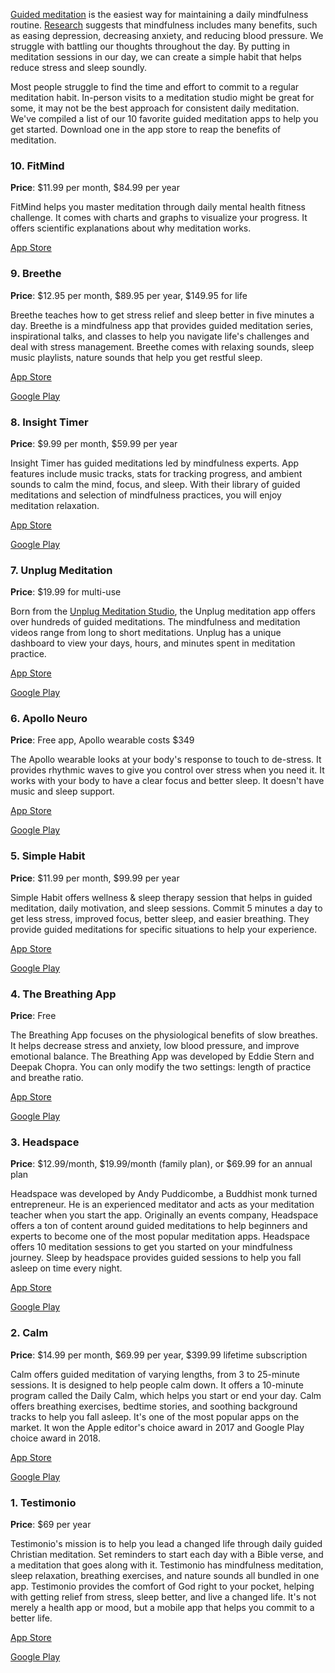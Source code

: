 [Guided meditation](https://testimon.io/christian-meditation) is the easiest way for maintaining a daily mindfulness routine. [Research](https://nccih.nih.gov/health/meditation/overview.htm#hed2) suggests that mindfulness includes many benefits, such as easing depression, decreasing anxiety, and reducing blood pressure. We struggle with battling our thoughts throughout the day. By putting in meditation sessions in our day, we can create a simple habit that helps reduce stress and sleep soundly. 
 
Most people struggle to find the time and effort to commit to a regular meditation habit. In-person visits to a meditation studio might be great for some, it may not be the best approach for consistent daily meditation. We've compiled a list of our 10 favorite guided meditation apps to help you get started. Download one in the app store to reap the benefits of meditation.
 
### 10. FitMind
 
**Price**: $11.99 per month, $84.99 per year
 
FitMind helps you master meditation through daily mental health fitness challenge. It comes with charts and graphs to visualize your progress. It offers scientific explanations about why meditation works. 
 
[App Store](https://apps.apple.com/us/app/fitmind-meditation-training/id1474170096?_branch_match_id=500782961958604484)
 
### 9. Breethe
 
**Price**: $12.95 per month, $89.95 per year, $149.95 for life
 
Breethe teaches how to get stress relief and sleep better in five minutes a day. Breethe is a mindfulness app that provides guided meditation series, inspirational talks, and classes to help you navigate life's challenges and deal with stress management. Breethe comes with relaxing sounds, sleep music playlists, nature sounds that help you get restful sleep. 
 
[App Store](https://itunes.apple.com/app/id920161006?mt=8)

[Google Play](https://play.google.com/store/apps/details?id=com.Meditation.app&hl=en_US)
 
### 8. Insight Timer
 
**Price**: $9.99 per month, $59.99 per year
 
Insight Timer has guided meditations led by mindfulness experts. App features include music tracks, stats for tracking progress, and ambient sounds to calm the mind, focus, and sleep. With their library of guided meditations and selection of mindfulness practices, you will enjoy meditation relaxation.
 
[App Store](https://apps.apple.com/us/app/zen-timer-meditation-timer/id337472899)

[Google Play](https://play.google.com/store/apps/details?id=com.spotlightsix.zentimerlite2)
 
### 7. Unplug Meditation
 
**Price**: $19.99 for multi-use
 
Born from the [Unplug Meditation Studio](https://www.unplug.com/), the Unplug meditation app offers over hundreds of guided meditations. The mindfulness and meditation videos range from long to short meditations. Unplug has a unique dashboard to view your days, hours, and minutes spent in meditation practice. 
 
[App Store](https://apps.apple.com/us/app/unplug-meditation-guided-meditation/id1188080269?ign-mpt=uo%3D2)

[Google Play](https://play.google.com/store/apps/details?id=tv.vhx.unplugmeditation)
 
### 6. Apollo Neuro
 
**Price**: Free app, Apollo wearable costs $349
 
The Apollo wearable looks at your body's response to touch to de-stress. It provides rhythmic waves to give you control over stress when you need it. It works with your body to have a clear focus and better sleep. It doesn't have music and sleep support. 
 
[App Store](https://apps.apple.com/us/app/apollo-neuro/id1457385148)

[Google Play](https://play.google.com/store/apps/details?id=com.apolloneuro)
 
### 5. Simple Habit
 
**Price**: $11.99 per month, $99.99 per year
 
Simple Habit offers wellness & sleep therapy session that helps in guided meditation, daily motivation, and sleep sessions. Commit 5 minutes a day to get less stress, improved focus, better sleep, and easier breathing. They provide guided meditations for specific situations to help your experience.
 
[App Store](https://itunes.apple.com/us/app/simple-habit-meditation/id1093360165?mt=8)

[Google Play](https://play.google.com/store/apps/details?id=com.simplehabit.simplehabitapp)
 
### 4. The Breathing App
 
**Price**: Free
 
The Breathing App focuses on the physiological benefits of slow breathes. It helps decrease stress and anxiety, low blood pressure, and improve emotional balance. The Breathing App was developed by Eddie Stern and Deepak Chopra. You can only modify the two settings: length of practice and breathe ratio.
 
[App Store](https://itunes.apple.com/us/app/the-breathing-app/id1285982210?mt=8)

[Google Play](https://play.google.com/store/apps/details?id=org.ayny.breathingapp&hl=en_US)
 
### 3. Headspace
 
**Price**: $12.99/month, $19.99/month (family plan), or $69.99 for an annual plan 
 
Headspace was developed by Andy Puddicombe, a Buddhist monk turned entrepreneur. He is an experienced meditator and acts as your meditation teacher when you start the app. Originally an events company, Headspace offers a ton of content around guided meditations to help beginners and experts to become one of the most popular meditation apps. Headspace offers 10 meditation sessions to get you started on your mindfulness journey. Sleep by headspace provides guided sessions to help you fall asleep on time every night.
 
[App Store](https://itunes.apple.com/us/app/headspace-meditation-sleep/id493145008?mt=8)

[Google Play](https://play.google.com/store/apps/details?id=com.getsomeheadspace.android&hl=en_US)
 
### 2. Calm
 
**Price**: $14.99 per month, $69.99 per year, $399.99 lifetime subscription
 
Calm offers guided meditation of varying lengths, from 3 to 25-minute sessions. It is designed to help people calm down. It offers a 10-minute program called the Daily Calm, which helps you start or end your day. Calm offers breathing exercises, bedtime stories, and soothing background tracks to help you fall asleep. It's one of the most popular apps on the market. It won the Apple editor's choice award in 2017 and Google Play choice award in 2018.
 
[App Store](https://itunes.apple.com/us/app/calm.com/id571800810)

[Google Play](https://play.google.com/store/apps/details?id=com.calm.android)
 
### 1. Testimonio
 
**Price**: $69 per year
 
Testimonio's mission is to help you lead a changed life through daily guided Christian meditation. Set reminders to start each day with a Bible verse, and a meditation that goes along with it. Testimonio has mindfulness meditation, sleep relaxation, breathing exercises, and nature sounds all bundled in one app. Testimonio provides the comfort of God right to your pocket, helping with getting relief from stress, sleep better, and live a changed life. It's not merely a health app or mood, but a mobile app that helps you commit to a better life.
 
[App Store](https://testimon.io)

[Google Play](https://testimon.io)
 
 

